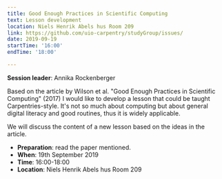 ```yaml
---
title: Good Enough Practices in Scientific Computing
text: Lesson development
location: Niels Henrik Abels hus Room 209
link: https://github.com/uio-carpentry/studyGroup/issues/
date: 2019-09-19
startTime: '16:00'
endTime: '18:00'

---
```


**Session leader**: Annika Rockenberger

Based on the article by Wilson et al. "Good Enough Practices in Scientific Computing" (2017) I would like to develop a lesson that could be taught Carpentries-style. It's not so much about computing but about general digital literacy and good routines, thus it is widely applicable.

We will discuss the content of a new lesson based on the ideas in the article.

- **Preparation**: read the paper mentioned.
- **When**: 19th September 2019
- **Time**: 16:00-18:00
- **Location**:  Niels Henrik Abels hus Room 209

